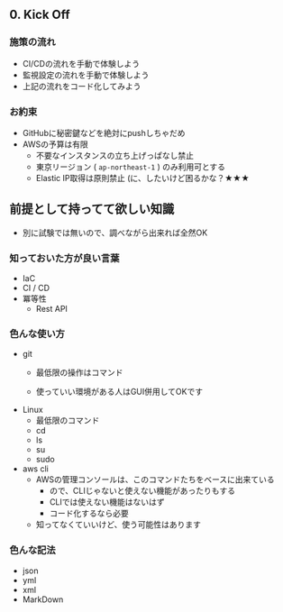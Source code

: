 ## 0. Kick Off
### 施策の流れ
- CI/CDの流れを手動で体験しよう
- 監視設定の流れを手動で体験しよう
- 上記の流れをコード化してみよう

### お約束
- GitHubに秘密鍵などを絶対にpushしちゃだめ
- AWSの予算は有限
  - 不要なインスタンスの立ち上げっぱなし禁止
  - 東京リージョン ( `ap-northeast-1` ) のみ利用可とする
  - Elastic IP取得は原則禁止 (に、したいけど困るかな？★★★

## 前提として持ってて欲しい知識
- 別に試験では無いので、調べながら出来れば全然OK

### 知っておいた方が良い言葉
- IaC
- CI / CD
- 冪等性
  - Rest API

### 色んな使い方
- git
  - 最低限の操作はコマンド
    
  - 使っていい環境がある人はGUI併用してOKです
- Linux
  - 最低限のコマンド
  - cd
  - ls
  - su
  - sudo
- aws cli
  - AWSの管理コンソールは、このコマンドたちをベースに出来ている
    - ので、CLIじゃないと使えない機能があったりもする
    - CLIでは使えない機能はないはず
    - コード化するなら必要
  - 知ってなくていいけど、使う可能性はあります
### 色んな記法
- json
- yml
- xml
- MarkDown